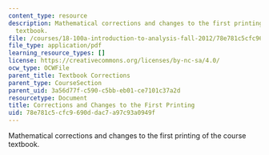 ```yaml
---
content_type: resource
description: Mathematical corrections and changes to the first printing of the course
  textbook.
file: /courses/18-100a-introduction-to-analysis-fall-2012/78e781c5cfc9690ddac7a97c93a0949f_MIT18_100AF12_Co1stprint.pdf
file_type: application/pdf
learning_resource_types: []
license: https://creativecommons.org/licenses/by-nc-sa/4.0/
ocw_type: OCWFile
parent_title: Textbook Corrections
parent_type: CourseSection
parent_uid: 3a56d77f-c590-c5bb-eb01-ce7101c37a2d
resourcetype: Document
title: Corrections and Changes to the First Printing
uid: 78e781c5-cfc9-690d-dac7-a97c93a0949f
---
```

Mathematical corrections and changes to the first printing of the course textbook.